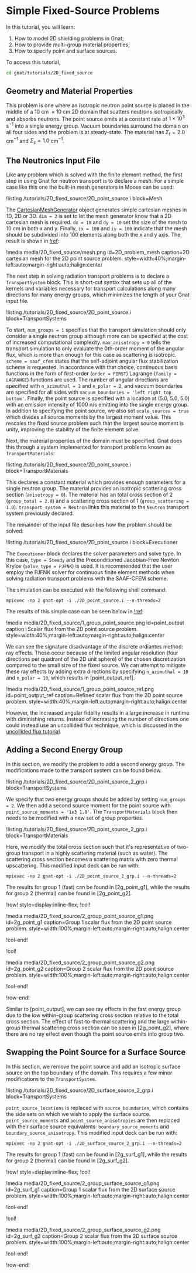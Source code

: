 # Simple Fixed-Source Problems

In this tutorial, you will learn:

1. How to model 2D shielding problems in Gnat;
2. How to provide multi-group material properties;
2. How to specify point and surface sources.

To access this tutorial,

```bash
cd gnat/tutorials/2D_fixed_source
```

## Geometry and Material Properties

This problem is one where an isotropic neutron point source is placed in the
middle of a $10\text{ cm }\times 10\text{ cm }$ 2D domain that scatters neutrons isotropically and absorbs neutrons.
The point source emits at a constant rate of $1\times 10^{3}\text{ s}^{-1}$ into a single energy group. Vacuum
boundaries surround the domain on all four sides and the problem is at
steady-state. The material has $\Sigma_{t} = 2.0$ cm$^{-1}$ and $\Sigma_{s} = 1.0$ cm$^{-1}$.

## The Neutronics Input File

Like any problem which is solved with the finite element method, the first step
in using Gnat for neutron transport is to declare a mesh. For a simple case
like this one the built-in mesh generators in Moose can be used:

!listing /tutorials/2D_fixed_source/2D_point_source.i
  block=Mesh

The [CartesianMeshGenerator](https://mooseframework.inl.gov/source/meshgenerators/CartesianMeshGenerator.html)
object generates simple cartesian meshes in 1D, 2D or 3D. `dim = 2` is set to let
the mesh generator know that a 2D cartesian mesh is required. `dx = 10` and
`dy = 10` set the size of the mesh to 10 cm in both x and y. Finally, `ix = 100`
and `iy = 100` indicate that the mesh should be subdivided into 100 elements
along both the x and y axis. The result is shown in [!ref](2D_problem_mesh):

!media media/2D_fixed_source/mesh.png id=2D_problem_mesh caption=2D cartesian mesh for the 2D point source problem.
  style=width:40%;margin-left:auto;margin-right:auto;halign:center

The next step in solving radiation transport problems is to declare a `TransportSystem` block. This is short-cut
syntax that sets up all of the kernels and variables necessary for transport calculations along many directions
for many energy groups, which minimizes the length of your Gnat input file.

!listing /tutorials/2D_fixed_source/2D_point_source.i
  block=TransportSystems

To start, `num_groups = 1` specifies that the transport simulation should
only consider a single neutron group although more can be specified at the cost
of increased computational complexity. `max_anisotropy = 0` tells the transport
simulation to only evaluate the 0th-order moment of the angular flux, which is
more than enough for this case as scattering is isotropic. `scheme = saaf_cfem`
states that the self-adjoint angular flux stabilization scheme is requested.
In accordance with that choice, continuous basis functions in the form of
first-order (`order = FIRST`) Lagrange (`family = LAGRANGE`) functions are used.
The number of angular directions are specified with `n_azimuthal = 2` and
`n_polar = 2`, and vacuum boundaries are specified for all sides with
`vacuum_boundaries = 'left right top bottom'`. Finally, the point source is
specified with a location at (5.0, 5.0, 5.0) with an emission intensity of
1000 n/s emitting into the single energy group. In addition to specifying the
point source, we also set `scale_sources = true` which divides all source moments
by the largest moment value. This rescales the fixed source problem such that
the largest source moment is unity, improving the stability of the finite element
solve.

Next, the material properties of the domain must be specified. Gnat does this
through a system implemented for transport problems known as `TransportMaterials`:

!listing /tutorials/2D_fixed_source/2D_point_source.i
  block=TransportMaterials

This declares a constant material which provides enough parameters for a single
neutron group. The material provides an isotropic scattering
cross section (`anisotropy = 0`). The material has an total cross section
of 2 (`group_total = 2.0`) and a scattering cross section of 1
(`group_scattering = 1.0`). `transport_system = Neutron` links this material to
the `Neutron` transport system previously declared.

The remainder of the input file describes how the problem should be solved:

!listing /tutorials/2D_fixed_source/2D_point_source.i
  block=Executioner

The `Executioner` block declares the solver parameters and solve type. In this case,
`type = Steady` and the Preconditioned Jacobian-Free Newton Krylov
(`solve_type = PJFNK`) is used. It is recommended that the user employ the PJFNK
solver for continuous finite element methods when solving radiation transport
problems with the SAAF-CFEM scheme.

The simulation can be executed with the following shell command:

```language=bash
mpiexec -np 2 gnat-opt -i ./2D_point_source.i --n-threads=2
```

The results of this simple case can be seen below in [!ref](point_output):

!media media/2D_fixed_source/1_group_point_source.png id=point_output caption=Scalar flux from the 2D point source problem.
  style=width:40%;margin-left:auto;margin-right:auto;halign:center

We can see the signature disadvantage of the discrete ordiantes method: ray effects. These
occur because of the limited angular resolution (four directions per quadrant of the 2D unit sphere)
of the chosen discretization compared to the small size of the fixed source. We can attempt to mitigate
these ray effects by adding extra directions by specifying `n_azimuthal = 10` and `n_polar = 10`, which
results in [point_output_ref].

!media media/2D_fixed_source/1_group_point_source_ref.png id=point_output_ref caption=Refined scalar flux from the 2D point source problem.
  style=width:40%;margin-left:auto;margin-right:auto;halign:center

However, the increased angular fidelity results in a large increase in runtime with diminishing returns.
Instead of increasing the number of directions one could instead use an uncollided flux technique,
which is discussed in the [uncollided flux tutorial](uncollided_flux.md).

## Adding a Second Energy Group

In this section, we modify the problem to add a second energy group. The modifications
made to the transport system can be found below.

!listing /tutorials/2D_fixed_source/2D_point_source_2_grp.i
  block=TransportSystems

We specify that two energy groups should be added by setting `num_groups = 2`. We then add
a second source moment for the point source with `point_source_moments = '1e3 1.0'`. The
`TransportMaterials` block then needs to be modified with a new set of group properties.

!listing /tutorials/2D_fixed_source/2D_point_source_2_grp.i
  block=TransportMaterials

Here, we modify the total cross section such that it's representative of two-group transport in
a highly scattering material (such as water). The scattering cross section becomes a scattering matrix
with zero thermal upscattering. This modified input deck can be run with:

```language=bash
mpiexec -np 2 gnat-opt -i ./2D_point_source_2_grp.i --n-threads=2
```

The results for group 1 (fast) can be found in [2g_point_g1], while the results for group 2 (thermal) can be
found in [2g_point_g2].

!row! style=display:inline-flex;
!col!

!media media/2D_fixed_source/2_group_point_source_g1.png id=2g_point_g1 caption=Group 1 scalar flux from the 2D point source problem.
  style=width:100%;margin-left:auto;margin-right:auto;halign:center

!col-end!

!col!

!media media/2D_fixed_source/2_group_point_source_g2.png id=2g_point_g2 caption=Group 2 scalar flux from the 2D point source problem.
  style=width:100%;margin-left:auto;margin-right:auto;halign:center

!col-end!

!row-end!

Similar to [point_output], we can see ray effects in the fast energy group due to the low within-group scattering
cross section relative to the total cross section. The effect of fast-to-thermal scattering and the large
within-group thermal scattering cross section can be seen in [2g_point_g2], where there are no ray effect
even though the point source emits into group two.

## Swapping the Point Source for a Surface Source

In this section, we remove the point source and add an isotropic surface source on the top boundary of the domain.
This requires a few minor modifications to the `TransportSystem`.

!listing /tutorials/2D_fixed_source/2D_surface_source_2_grp.i
  block=TransportSystems

`point_source_locations` is replaced with `source_boundaries`, which contains the side sets on which we wish to apply the
surface source. `point_source_moments` and `point_source_anisotropies` are then replaced with their surface source equivalents:
`boundary_source_moments` and `boundary_source_anisotropy`. This modified input deck can be run with:

```language=bash
mpiexec -np 2 gnat-opt -i ./2D_surface_source_2_grp.i --n-threads=2
```

The results for group 1 (fast) can be found in [2g_surf_g1], while the results for group 2 (thermal) can be
found in [2g_surf_g2].

!row! style=display:inline-flex;
!col!

!media media/2D_fixed_source/2_group_surface_source_g1.png id=2g_surf_g1 caption=Group 1 scalar flux from the 2D surface source problem.
  style=width:100%;margin-left:auto;margin-right:auto;halign:center

!col-end!

!col!

!media media/2D_fixed_source/2_group_surface_source_g2.png id=2g_surf_g2 caption=Group 2 scalar flux from the 2D surface source problem.
  style=width:100%;margin-left:auto;margin-right:auto;halign:center

!col-end!

!row-end!
